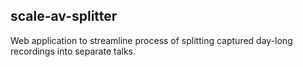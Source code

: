scale-av-splitter
---

Web application to streamline process of splitting captured day-long recordings
into separate talks.
